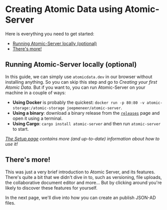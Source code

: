 # Creating Atomic Data using Atomic-Server

Here is everything you need to get started:

- [Running Atomic-Server locally (optional)](#running-atomic-server-locally-optional)
- [There's more!](#theres-more)

## Running Atomic-Server locally (optional)

In this guide, we can simply use `atomicdata.dev` in our browser without installing anything.
So you can skip this step and go to _Creating your first Atomic Data_.
But if you want to, you can run Atomic-Server on your machine in a couple of ways:

- **Using Docker** is probably the quickest: `docker run -p 80:80 -v atomic-storage:/atomic-storage joepmeneer/atomic-server`.
- **Using a binary**: download a binary release from the [`releases`](https://github.com/atomicdata-dev/atomic-server/releases) page and open it using a terminal.
- **Using Cargo**: `cargo install atomic-server` and then run `atomic-server` to start.

_[The Setup page](/atomicserver/setup) contains more (and up-to-date) information about how to use it!_

## There's more!

This was just a very brief introduction to Atomic Server, and its features.
There's quite a bit that we didn't dive in to, such as versioning, file uploads, the collaborative document editor and more...
But by clicking around you're likely to discover these features for yourself.

In the next page, we'll dive into how you can create an publish JSON-AD files.

